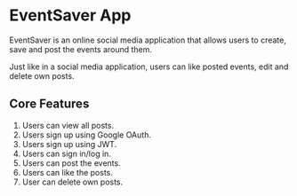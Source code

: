 # EventSaver App
EventSaver is an online social media application that allows users to create, save and post the events around them.

Just like in a social media application, users can like posted events, edit and delete own posts.

## Core Features

1. Users can view all posts.
2.  Users sign up using Google OAuth.
3. Users sign up using JWT.
4. Users can sign in/log in.
5. Users can post the events.
6. Users can like the posts.
7. User can delete own posts.
